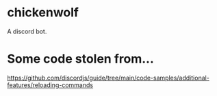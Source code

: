 # chickenwolf
A discord bot.

# Some code stolen from...
https://github.com/discordjs/guide/tree/main/code-samples/additional-features/reloading-commands
